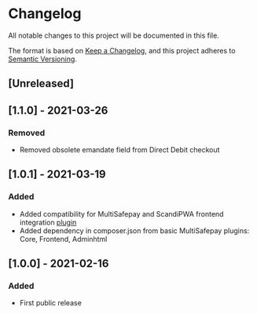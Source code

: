 # Changelog
All notable changes to this project will be documented in this file.

The format is based on [Keep a Changelog](https://keepachangelog.com/en/1.0.0/),
and this project adheres to [Semantic Versioning](https://semver.org/spec/v2.0.0.html).

## [Unreleased]

## [1.1.0] - 2021-03-26
### Removed
- Removed obsolete emandate field from Direct Debit checkout

## [1.0.1] - 2021-03-19
### Added
- Added compatibility for MultiSafepay and ScandiPWA frontend integration [plugin](https://github.com/MultiSafepay/scandipwa-multisafepay-payment-integration)
- Added dependency in composer.json from basic MultiSafepay plugins: Core, Frontend, Adminhtml

## [1.0.0] - 2021-02-16
### Added
- First public release

